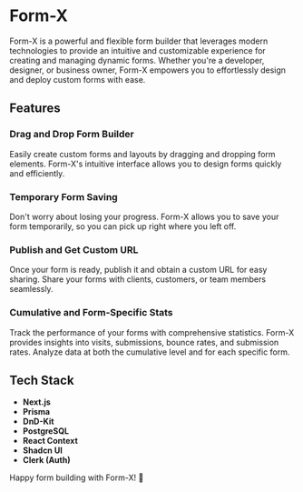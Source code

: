 # Form-X

Form-X is a powerful and flexible form builder that leverages modern technologies to provide an intuitive and customizable experience for creating and managing dynamic forms. Whether you're a developer, designer, or business owner, Form-X empowers you to effortlessly design and deploy custom forms with ease.

## Features

### Drag and Drop Form Builder
Easily create custom forms and layouts by dragging and dropping form elements. Form-X's intuitive interface allows you to design forms quickly and efficiently.

### Temporary Form Saving
Don't worry about losing your progress. Form-X allows you to save your form temporarily, so you can pick up right where you left off.

### Publish and Get Custom URL
Once your form is ready, publish it and obtain a custom URL for easy sharing. Share your forms with clients, customers, or team members seamlessly.

### Cumulative and Form-Specific Stats
Track the performance of your forms with comprehensive statistics. Form-X provides insights into visits, submissions, bounce rates, and submission rates. Analyze data at both the cumulative level and for each specific form.

## Tech Stack

- **Next.js**
- **Prisma**
- **DnD-Kit**
- **PostgreSQL**
- **React Context**
- **Shadcn UI**
- **Clerk (Auth)**


Happy form building with Form-X! 🚀

